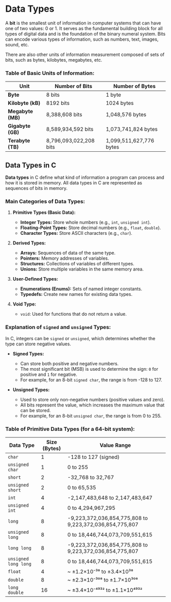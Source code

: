 # Data Types

A **bit** is the smallest unit of information in computer systems that can have one of two values: 0 or 1. It serves as the fundamental building block for all types of digital data and is the foundation of the binary numeral system. Bits can encode various types of information, such as numbers, text, images, sound, etc.

There are also other units of information measurement composed of sets of bits, such as bytes, kilobytes, megabytes, etc.

### Table of Basic Units of Information:

| Unit               | Number of Bits         | Number of Bytes         |
|--------------------|------------------------|-------------------------|
| **Byte**           | 8 bits                 | 1 byte                  |
| **Kilobyte (kB)**  | 8192 bits              | 1024 bytes              |
| **Megabyte (MB)**  | 8,388,608 bits         | 1,048,576 bytes         |
| **Gigabyte (GB)**  | 8,589,934,592 bits     | 1,073,741,824 bytes     |
| **Terabyte (TB)**  | 8,796,093,022,208 bits | 1,099,511,627,776 bytes |

## Data Types in C

**Data types** in C define what kind of information a program can process and how it is stored in memory. All data types in C are represented as sequences of bits in memory.

### Main Categories of Data Types:

1. **Primitive Types (Basic Data):**
    - **Integer Types:** Store whole numbers (e.g., `int`, `unsigned int`).
    - **Floating-Point Types:** Store decimal numbers (e.g., `float`, `double`).
    - **Character Types:** Store ASCII characters (e.g., `char`).

2. **Derived Types:**
    - **Arrays:** Sequences of data of the same type.
    - **Pointers:** Memory addresses of variables.
    - **Structures:** Collections of variables of different types.
    - **Unions:** Store multiple variables in the same memory area.

3. **User-Defined Types:**
    - **Enumerations (Enums):** Sets of named integer constants.
    - **Typedefs:** Create new names for existing data types.

4. **Void Type:**
    - `void`: Used for functions that do not return a value.

### Explanation of `signed` and `unsigned` Types:

In C, integers can be `signed` or `unsigned`, which determines whether the type can store negative values.

- **Signed Types:**
    - Can store both positive and negative numbers.
    - The most significant bit (MSB) is used to determine the sign: `0` for positive and `1` for negative.
    - For example, for an 8-bit `signed char`, the range is from -128 to 127.

- **Unsigned Types:**
    - Used to store only non-negative numbers (positive values and zero).
    - All bits represent the value, which increases the maximum value that can be stored.
    - For example, for an 8-bit `unsigned char`, the range is from 0 to 255.

### Table of Primitive Data Types (for a 64-bit system):

| Data Type            | Size (Bytes) | Value Range                                             |
|----------------------|--------------|---------------------------------------------------------|
| `char`               | 1            | -128 to 127 (signed)                                    |
| `unsigned char`      | 1            | 0 to 255                                                |
| `short`              | 2            | -32,768 to 32,767                                       |
| `unsigned short`     | 2            | 0 to 65,535                                             |
| `int`                | 4            | -2,147,483,648 to 2,147,483,647                         |
| `unsigned int`       | 4            | 0 to 4,294,967,295                                      |
| `long`               | 8            | -9,223,372,036,854,775,808 to 9,223,372,036,854,775,807 |
| `unsigned long`      | 8            | 0 to 18,446,744,073,709,551,615                         |
| `long long`          | 8            | -9,223,372,036,854,775,808 to 9,223,372,036,854,775,807 |
| `unsigned long long` | 8            | 0 to 18,446,744,073,709,551,615                         |
| `float`              | 4            | ~ ±1.2×10⁻³⁸ to ±3.4×10³⁸                               |
| `double`             | 8            | ~ ±2.3×10⁻³⁰⁸ to ±1.7×10³⁰⁸                             |
| `long double`        | 16           | ~ ±3.4×10⁻⁴⁹³² to ±1.1×10⁴⁹³²                           |
